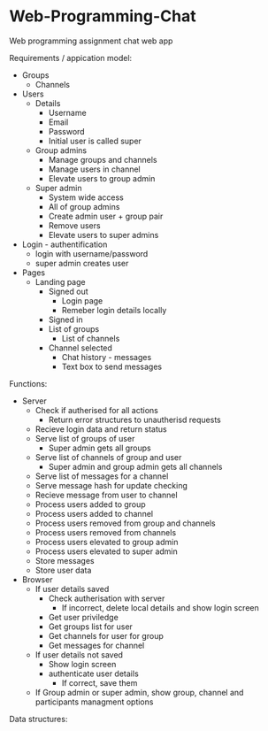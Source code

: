 # Web-Programming-Chat
Web programming assignment chat web app

Requirements / appication model:
- Groups
  - Channels
- Users
  - Details
    - Username
    - Email
    - Password
    - Initial user is called super
  - Group admins
    - Manage groups and channels
    - Manage users in channel
    - Elevate users to group admin
  - Super admin
    - System wide access
    - All of group admins
    - Create admin user + group pair
    - Remove users
    - Elevate users to super admins
- Login - authentification
  - login with username/password
  - super admin creates user
- Pages
  - Landing page
    - Signed out
      - Login page
      - Remeber login details locally
    - Signed in
    - List of groups
      - List of channels
    - Channel selected
      - Chat history - messages
      - Text box to send messages

Functions:
- Server
  - Check if autherised for all actions
    - Return error structures to unautherisd requests
  - Recieve login data and return status
  - Serve list of groups of user
    - Super admin gets all groups
  - Serve list of channels of group and user
    - Super admin and group admin gets all channels
  - Serve list of messages for a channel
  - Serve message hash for update checking
  - Recieve message from user to channel
  - Process users added to group
  - Process users added to channel
  - Process users removed from group and channels
  - Process users removed from channels
  - Process users elevated to group admin
  - Process users elevated to super admin
  - Store messages
  - Store user data
- Browser
  - If user details saved
    - Check autherisation with server
      - If incorrect, delete local details and show login screen
    - Get user priviledge
    - Get groups list for user
    - Get channels for user for group
    - Get messages for channel
  - If user details not saved
    - Show login screen
    - authenticate user details
      - If correct, save them
  - If Group admin or super admin, show group, channel and participants managment options





Data structures:
